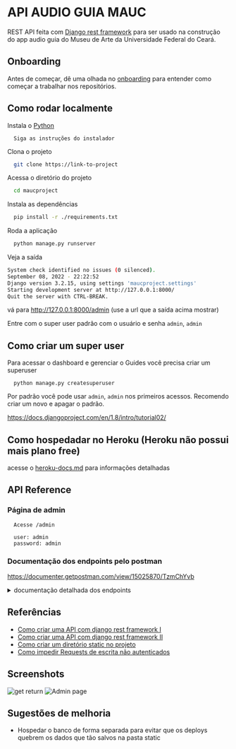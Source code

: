 
# API AUDIO GUIA MAUC

REST API feita com [Django rest framework](https://www.django-rest-framework.org/) para ser usado na construção do app audio guia do Museu de Arte da Universidade Federal do Ceará.

## Onboarding

Antes de começar, dê uma olhada no [onboarding](/on_boarding.md) para entender como começar a trabalhar nos repositórios.

## Como rodar localmente
  
Instala o [Python](https://www.python.org/ftp/python/3.9.5/python-3.9.5-amd64.exe) 
  
```
  Siga as instruções do instalador
```

Clona o projeto

```bash
  git clone https://link-to-project
```

Acessa o diretório do projeto

```bash
  cd maucproject
```

Instala as dependências

```bash
  pip install -r ./requirements.txt
```

Roda a aplicação

```bash
  python manage.py runserver
```

Veja a saída

``` bash
System check identified no issues (0 silenced).
September 08, 2022 - 22:22:52
Django version 3.2.15, using settings 'maucproject.settings'
Starting development server at http://127.0.0.1:8000/
Quit the server with CTRL-BREAK.
```

vá para http://127.0.0.1:8000/admin (use a url que a saída acima mostrar)

Entre com o super user padrão com o usuário e senha  ```admin```, ```admin```

## Como criar um super user

Para acessar o dashboard e gerenciar o Guides você precisa criar um superuser
```
  python manage.py createsuperuser
```

Por padrão você pode usar ```admin```, ```admin``` nos primeiros acessos. Recomendo criar um novo e apagar o padrão.

https://docs.djangoproject.com/en/1.8/intro/tutorial02/

## Como hospedadar no Heroku (Heroku não possui mais plano free)

acesse o [heroku-docs.md](./docs/heroku-docs.md) para informações detalhadas

## API Reference

### Página de admin
```
  Acesse /admin

  user: admin
  password: admin
```

### Documentação dos endpoints pelo postman
  https://documenter.getpostman.com/view/15025870/TzmChYvb

<details>
  <summary>documentação detalhada dos endpoints</summary>
### Get all guides

```http
  GET /api/guides
```

Recebe uma lista de Guides

### Get guide

```http
  GET /api/guides/id
```

| field | Type     | Description                       |
| :-------- | :------- | :-------------------------------- |
| `id`      | `int` | a id do item |
| `name`      | `string` | nome da obra|
| `author`      | `string` | nome do autor|
| `alt_description`      | `string` | descrição textual da obra|
| `audio_description`      | `file` | audio descrição da obra|

Recebe um guide
  
</details>

## Referências

 - [Como criar uma API com django rest framework I](https://medium.com/@marcosrabaioli/criando-uma-api-rest-utilizando-django-rest-framework-parte-1-55ac3e394fa)   
 - [Como criar uma API com django rest framework II](https://www.django-rest-framework.org/tutorial/quickstart/)
 - [Como criar um diretório static no projeto](https://stackoverflow.com/questions/62737136/saving-image-file-in-particular-directory-in-django-rest-framework)
 - [Como impedir Requests de escrita não autenticados](https://www.django-rest-framework.org/api-guide/permissions/)
 
## Screenshots
![get return](docs/screenshot1.jpg)
![Admin page](docs/screenshot2.jpg)


## Sugestões de melhoria

- Hospedar o banco de forma separada para evitar que os deploys quebrem os dados que tão salvos na pasta static
